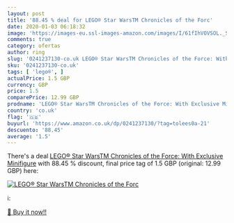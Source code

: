 ```yaml
---
layout: post
title: '88.45 % deal for LEGO® Star WarsTM Chronicles of the Forc'
date: 2020-01-03 06:18:32
image: 'https://images-eu.ssl-images-amazon.com/images/I/61fIhVOVSOL._SL200_.jpg'
comments: true
category: ofertas
author: ring
slug: '0241237130-co.uk LEGO® Star WarsTM Chronicles of the Force: With...'
sku: '0241237130-co.uk'
tags: [ 'lego®', ]
actualPrice: 1.5 GBP
currency: GBP
price: 1.5
comparePrice: 12.99 GBP
prodname: 'LEGO® Star WarsTM Chronicles of the Force: With Exclusive Minifigure'
country: 'co.uk'
flag: '🇬🇧'
buyurl: 'https://www.amazon.co.uk/dp/0241237130/?tag=tolees0a-21'
descuento: '88.45'
average: '1.5'
---
```


There's a deal [LEGO® Star WarsTM Chronicles of the Force: With Exclusive Minifigure](https://www.amazon.co.uk/dp/0241237130/?tag=tolees0a-21)  with  88.45 % discount, final price tag of  1.5 GBP (original: 12.99 GBP) here:

[![LEGO® Star WarsTM Chronicles of the Forc](https://images-eu.ssl-images-amazon.com/images/I/61fIhVOVSOL._SL200_.jpg)](https://www.amazon.co.uk/dp/0241237130/?tag=tolees0a-21)

ℹ️:


[🛒 Buy it now!!](https://www.amazon.co.uk/dp/0241237130/?tag=tolees0a-21)
